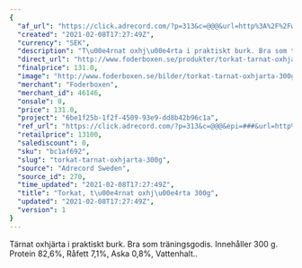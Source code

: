 ```yaml
---
{
  "af_url": "https://click.adrecord.com/?p=313&c=@@@&url=http%3A%2F%2Fwww.foderboxen.se%2Fprodukter%2Ftorkat-tarnat-oxhjarta-300g%2C374",
  "created": "2021-02-08T17:27:49Z",
  "currency": "SEK",
  "description": "T\u00e4rnat oxhj\u00e4rta i praktiskt burk. Bra som tr\u00e4ningsgodis. Inneh\u00e5ller 300 g.\nProtein 82,6%, R\u00e5fett 7,1%, Aska 0,8%, Vattenhalt..",
  "direct_url": "http://www.foderboxen.se/produkter/torkat-tarnat-oxhjarta-300g,374",
  "finalprice": 131.0,
  "image": "http://www.foderboxen.se/bilder/torkat-tarnat-oxhjarta-300g-374.png",
  "merchant": "Foderboxen",
  "merchant_id": 46146,
  "onsale": 0,
  "price": 131.0,
  "project": "6be1f25b-1f2f-4509-93e9-dd8b42b96c1a",
  "ref_url": "https://click.adrecord.com/?p=313&c=@@@&epi=###&url=http%3A%2F%2Fwww.foderboxen.se%2Fprodukter%2Ftorkat-tarnat-oxhjarta-300g%2C374",
  "retailprice": 13100,
  "salediscount": 0,
  "sku": "bc1af692",
  "slug": "torkat-tarnat-oxhjarta-300g",
  "source": "Adrecord Sweden",
  "source_id": 270,
  "time_updated": "2021-02-08T17:27:49Z",
  "title": "Torkat, t\u00e4rnat oxhj\u00e4rta 300g",
  "updated": "2021-02-08T17:27:49Z",
  "version": 1
}
---
```


<p> Tärnat oxhjärta i praktiskt burk. Bra som träningsgodis. Innehåller 300 g.<br>Protein 82,6%, Råfett 7,1%, Aska 0,8%, Vattenhalt..</p>
